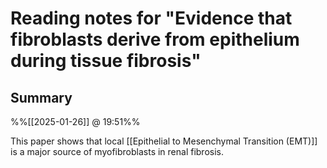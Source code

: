 
# Reading notes for "Evidence that fibroblasts derive from epithelium during tissue fibrosis"

[^1]: M. Iwano, D. Plieth, T. M. Danoff, C. Xue, H. Okada, and E. G. Neilson, “Evidence that fibroblasts derive from epithelium during tissue fibrosis,” 01-Aug-2002. [Online]. Available: https://www.jci.org/articles/view/15518. [Accessed: 26-Jan-2025].

## Summary
%%[[2025-01-26]] @ 19:51%%

This paper shows that local [[Epithelial to Mesenchymal Transition (EMT)]] is a major source of myofibroblasts in renal fibrosis.